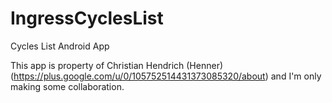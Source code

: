 IngressCyclesList
=================

Cycles List Android App

This app is property of Christian Hendrich (Henner)
(https://plus.google.com/u/0/105752514431373085320/about) and I'm only
making some collaboration.
